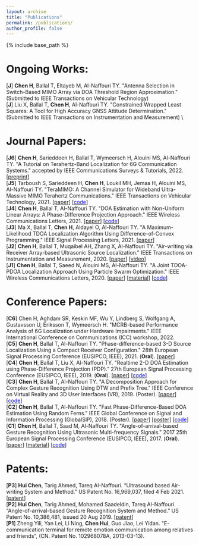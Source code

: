 ```yaml
---
layout: archive
title: "Publications"
permalink: /publications/
author_profile: false
---
```


{% include base_path %}


Ongoing Works:
======
[**J**] **Chen H**, Ballal T, Eltayeb M, Al-Naffouri TY. "Antenna Selection in Switch-Based MIMO Array via DOA Threshold Region Approximation." (Submitted to IEEE Transactions on Vehicular Technology)
\
[**J**] Liu X, Ballal T, **Chen H**, Al-Naffouri TY. "Constrained Wrapped Least Squares: A Tool for High Accuracy GNSS Attitude Determination." (Submitted to IEEE Transactions on Instrumentation and Measurement)
\
    

Journal Papers:
======
[**J6**] **Chen H**, Sarieddeen H, Ballal T, Wymeersch H, Alouini MS, Al-Naffouri TY. "A Tutorial on Terahertz-Band Localization for 6G Communication Systems." accepted by IEEE Communications Surveys & Tutorials, 2022. 
\[[preprint](https://arxiv.org/pdf/2110.08581.pdf)\]\
[**J5**] Tarboush S, Sarieddeen H, **Chen H**, Loukil MH, Jemaa H, Alouini MS, Al-Naffouri TY. "TeraMIMO: A Channel Simulator for Wideband Ultra-Massive MIMO Terahertz Communications." IEEE Transactions on Vehicular Technology, 2021. 
\[[paper](https://ieeexplore.ieee.org/stamp/stamp.jsp?arnumber=9591285)\]
\[[<span style="color:blue">code</span>](https://github.com/hasarieddeen/TeraMIMO)\]\
[**J4**] **Chen H**, Ballal T, Al-Naffouri TY. "DOA Estimation with Non-Uniform Linear Arrays: A Phase-Difference Projection Approach." IEEE Wireless Communications Letters, 2021. 
\[[paper](https://ieeexplore.ieee.org/document/9506874)\]
\[[<span style="color:blue">code</span>](https://github.com/chenhui07c8/DOA-AOA-algorithms)\]
\
[**J3**] Ma X, Ballal T, **Chen H**, Aldayel O, Al-Naffouri TY. "A Maximum-Likelihood TDOA Localization Algorithm Using Difference-of-Convex Programming." IEEE Signal Processing Letters, 2021. 
\[[paper](https://ieeexplore.ieee.org/stamp/stamp.jsp?arnumber=9325001)\]
\
[**J2**] **Chen H**, Ballal T, Muqaibel AH, Zhang X, Al-Naffouri TY. "Air-writing via Receiver Array-based Ultrasonic Source Localization." IEEE Transactions on Instrumentation and Measurement, 2020. 
\[[paper](https://ieeexplore.ieee.org/stamp/stamp.jsp?arnumber=9082625)\]
\[[video](https://www.youtube.com/watch?v=XRi2iezsG4Q)\]
\
[**J1**] **Chen H**, Ballal T, Saeed N, Alouini MS, Al-Naffouri TY. "A Joint TDOA-PDOA Localization Approach Using Particle Swarm Optimization." IEEE Wireless Communications Letters, 2020. 
\[[paper](https://ieeexplore.ieee.org/iel7/5962382/6065724/09062333.pdf)\]
\[[material](https://www.researchgate.net/publication/340460207_A_Lower_Bound_for_Joint_TDOA-PDOA_Localization)\]
\[[<span style="color:blue">code</span>](https://github.com/chenhui07c8/Localization-algorithms/tree/master/TDOA-PDOA%20Localization)\]

Conference Papers:
======
[**C6**] Chen H, Aghdam SR, Keskin MF, Wu Y, Lindberg S, Wolfgang A, Gustavsson U, Eriksson T, Wymeersch H. "MCRB-based Performance Analysis of 6G Localization under Hardware Impairments." IEEE International Conference on Communications (ICC) workshop, 2022.
\
[**C5**] **Chen H**, Ballal T, Al-Naffouri TY. "Phase-difference-based 3-D Source Localization Using a Compact Receiver Configuration." 28th European Signal Processing Conference (EUSIPCO, IEEE), 2021. (**Oral**). 
\[[paper](https://ieeexplore.ieee.org/stamp/stamp.jsp?arnumber=9287378)\]
\
[**C4**] **Chen H**, Ballal T, Liu X, Al-Naffouri TY. "Realtime 2-D DOA Estimation using Phase-Difference Projection (PDP).” 27th European Signal Processing Conference (EUSIPCO, IEEE), 2019. (**Oral**). 
\[[paper](https://ieeexplore.ieee.org/stamp/stamp.jsp?arnumber=8902804&tag=1)\]
\[[<span style="color:blue">code</span>](https://github.com/chenhui07c8/DOA-AOA-algorithms)\]
\
[**C3**] **Chen H**, Ballal T, Al-Naffouri TY. "A Decomposition Approach for Complex Gesture Recognition Using DTW and Prefix Tree." IEEE Conference on Virtual Reality and 3D User Interfaces (VR), 2019. (Poster). 
\[[paper](https://ieeexplore.ieee.org/stamp/stamp.jsp?tp=&arnumber=8797868)\]
\[[<span style="color:blue">code</span>](https://github.com/chenhui07c8/Complex-Gesture-Recognition-using-DTW-and-Prefix-Tree)\]
\
[**C2**] **Chen H**, Ballal T, Al-Naffouri TY. "Fast Phase-Difference-Based DOA Estimation Using Random Ferns." IEEE Global Conference on Signal and Information Processing (GlobalSIP), 2018. (Poster). 
\[[paper](https://ieeexplore.ieee.org/stamp/stamp.jsp?arnumber=8646676)\]
\[[poster](https://github.com/chenhui07c8/Air-writing/blob/master/Related%20Materials/2018%20GlobalSIP%20poster.pdf)\]
\[[<span style="color:blue">code</span>](https://github.com/chenhui07c8/DOA-AOA-algorithms/tree/master/2%20AOA%20Random%20Ferns)\]
\
[**C1**] **Chen H**, Ballal T, Saad M, Al-Naffouri TY. "Angle-of-arrival-based Gesture Recognition Using Ultrasonic Multi-frequency Signals." 2017 25th European Signal Processing Conference (EUSIPCO, IEEE), 2017. (**Oral**). 
\[[paper](https://ieeexplore.ieee.org/stamp/stamp.jsp?arnumber=8081160)\]
\[[material](https://github.com/chenhui07c8/Air-writing/blob/master/Related%20Materials/2017%20Eusipco%20oral%20ppt.pdf)\]
\[[<span style="color:blue">code</span>](https://github.com/chenhui07c8/DOA-AOA-algorithms/tree/master/1%20AOA%20Search)\]


Patents:
======
[**P3**] **Hui Chen**, Tarig Ahmed, Tareq Al-Naffouri. “Ultrasound based Air-writing System and Method.” US Patent No. 16,969,037, filed 4 Feb 2021. \[[patent](https://patentimages.storage.googleapis.com/83/11/f1/426dea83615411/US20210033693A1.pdf)\]
\
[**P2**] **Hui Chen**, Tarig Ahmed, Mohamed Saadeldin, Tareq Al-Naffouri. “Angle-of-arrival-based Gesture Recognition System and Method.” US Patent No. 10,386,481, issued 20 Aug 2019. \[[patent](https://patentimages.storage.googleapis.com/29/ed/66/3c72c30f788e26/US10386481.pdf)\]
\
[**P1**] Zheng Yili, Yan Lei, Li Ning, **Chen Hui**, Guo Jiao, Lei Yidan. "E-communication terminal for remote emotion communication among relatives and friends”, (CN. Patent No. 102968078A, 2013-03-13).
